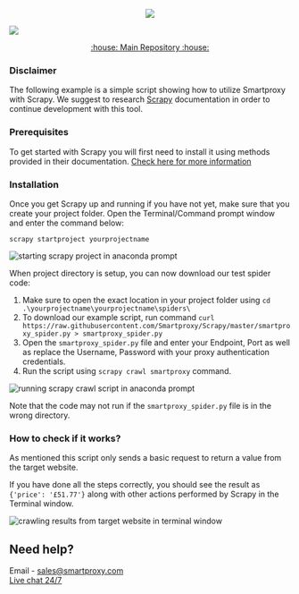 <p align="center">
<a href="https://dashboard.smartproxy.com/?page=residential-proxies&utm_source=socialorganic&utm_medium=social&utm_campaign=resi_trial_GITHUB"><img src="https://i.imgur.com/opsHIEZ.png"</a>
</p>

[![](https://dcbadge.vercel.app/api/server/gvJhWJPaB4)](https://discord.gg/sCr34yVDVB)

<p align="center">
    <a href="https://github.com/Smartproxy/Smartproxy"> :house: Main Repository :house: </a>
</p>

### Disclaimer

The following example is a simple script showing how to utilize Smartproxy with Scrapy.
We suggest to research [Scrapy](https://docs.scrapy.org/en/latest/) documentation in order to continue development with this tool.

### Prerequisites

To get started with Scrapy you will first need to install it using methods provided in their documentation. [Check here for more information](https://docs.scrapy.org/en/latest/intro/install.html)

### Installation

Once you get Scrapy up and running if you have not yet, make sure that you create your project folder. Open the Terminal/Command prompt window and enter the command below:

```
scrapy startproject yourprojectname
```
<img src="https://i.imgur.com/YWqkKAS.png" alt="starting scrapy project in anaconda prompt">

When project directory is setup, you can now download our test spider code: 

1. Make sure to open the exact location in your project folder using `cd .\yourprojectname\yourprojectname\spiders\`
2. To download our example script, run command `curl https://raw.githubusercontent.com/Smartproxy/Scrapy/master/smartproxy_spider.py > smartproxy_spider.py`
3. Open the `smartproxy_spider.py` file and enter your Endpoint, Port as well as replace the Username, Password with your proxy authentication credentials.
4. Run the script using `scrapy crawl smartproxy` command.
<img src="https://i.imgur.com/fkgr0ep.png" alt="running scrapy crawl script in anaconda prompt">

Note that the code may not run if the `smartproxy_spider.py` file is in the wrong directory.

### How to check if it works?

As mentioned this script only sends a basic request to return a value from the target website.

If you have done all the steps correctly, you should see the result as `{'price': '£51.77'}` along with other actions performed by Scrapy in the Terminal window.

<img src="https://snipboard.io/0dr1Ch.jpg" alt="crawling results from target website in terminal window">

## Need help?
Email - sales@smartproxy.com
<br><a href="https://smartproxy.com">Live chat 24/7</a>


